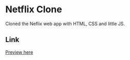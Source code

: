# Netflix Clone

Cloned the Neflix web app with HTML, CSS and little JS.

## Link

[Preview here](https://cloned-app.netlify.app)
